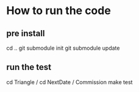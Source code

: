 # How to run the code

## pre install
cd ..
git submodule init
git submodule update
## run the test
cd Triangle / cd NextDate / Commission
make test
